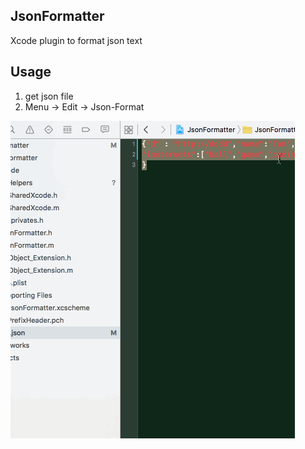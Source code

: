 ## JsonFormatter

Xcode plugin to format json text

## Usage

1. get json file
2. Menu -> Edit -> Json-Format

![](screenshot.gif)
